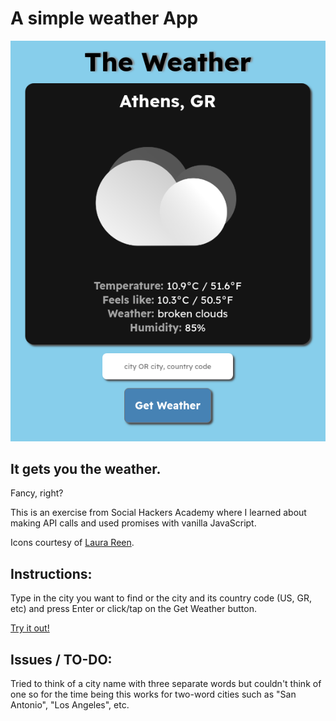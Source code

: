 # A simple weather App
<img src="images/weather.png"/>

## It gets you the weather.
<p>Fancy, right?</p>

<p>This is an exercise from Social Hackers Academy where I learned about making API calls and used promises with vanilla JavaScript.</p>
<p>Icons courtesy of <a href="https://www.iconfinder.com/laurareen">Laura Reen</a>.</p>

## Instructions:
<p>Type in the city you want to find or the city and its country code (US, GR, etc) and press Enter or click/tap on the Get Weather button.</p>
<a href="https://hjp-weather.netlify.app" target="_blank">Try it out!</a>

## Issues / TO-DO:
<p>Tried to think of a city name with three separate words but couldn't think of one so for the time being this works for two-word cities such as "San Antonio", "Los Angeles", etc.</p>
